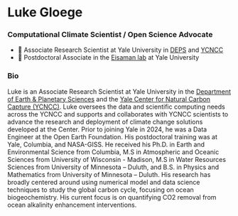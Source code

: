 # Luke Gloege

### Computational Climate Scientist / Open Science Advocate
- 🔭 Associate Research Scientist at Yale University in [DEPS](https://earth.yale.edu/) and [YCNCC](https://naturalcarboncapture.yale.edu/)
- 🔭 Postdoctoral Associate in the [Eisaman lab](https://www.eisamanlab.com/) at Yale University

### Bio
Luke is an Associate Research Scientist at Yale University in the [Department of Earth & Planetary Sciences](https://earth.yale.edu/) and the [Yale Center for Natural Carbon Capture (YCNCC)](https://naturalcarboncapture.yale.edu/). Luke oversees the data and scientific computing needs across the YCNCC and supports and collaborates with YCNCC scientists to advance the research and deployment of climate change solutions developed at the Center. Prior to joining Yale in 2024, he was a Data Engineer at the Open Earth Foundation. His postdoctoral training was at Yale, Columbia, and NASA-GISS. He received his Ph.D. in Earth and Environmental Science from Columbia, M.S in Atmospheric and Oceanic Sciences from University of Wisconsin - Madison, M.S in Water Resources Sciences from University of Minnesota – Duluth, and B.S. in Physics and Mathematics from University of Minnesota – Duluth. His research has broadly centered around using numerical model and data science techniques to study the global carbon cycle, focusing on ocean biogeochemistry. His current focus is on quantifying CO2 removal from ocean alkalinity enhancement interventions.
<!--
**lgloege/lgloege** is a ✨ _special_ ✨ repository because its `README.md` (this file) appears on your GitHub profile.

Here are some ideas to get you started:

- 🔭 I’m currently working on ...
- 🌱 I’m currently learning ...
- 👯 I’m looking to collaborate on ...
- 🤔 I’m looking for help with ...
- 💬 Ask me about ...
- 📫 How to reach me: ...
- 😄 Pronouns: ...
- ⚡ Fun fact: ...
-->
